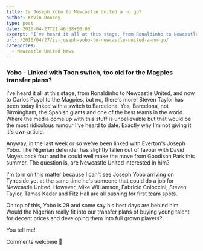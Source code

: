 ```yaml
---
title: Is Joseph Yobo to Newcastle United a no go?
author: Kevin Doocey
type: post
date: 2010-04-27T21:46:38+00:00
excerpt: "I've heard it all at this stage, from Ronaldinho to Newcastle United, and now to Carlos Puyol to the Magpies, but no, there's more! Steven Taylor has been today linked with a switch to Barcelona. Yes, Barcelona, not Birmingham, the Spanish giants and one of the best teams in the world. Where the media come up with this stuff is unbelievable.."
url: /2010/04/27/is-joseph-yobo-to-newcastle-united-a-no-go/
categories:
  - Newcastle United News
---
```


### Yobo - Linked with Toon switch, too old for the Magpies transfer plans?

I've heard it all at this stage, from Ronaldinho to Newcastle United, and now to Carlos Puyol to the Magpies, but no, there's more! Steven Taylor has been today linked with a switch to Barcelona. Yes, Barcelona, not Birmingham, the Spanish giants and one of the best teams in the world. Where the media come up with this stuff is unbelievable but that would be the most ridiculous rumour I've heard to date. Exactly why I'm not giving it it's own article.

Anyway, in the last week or so we've been linked with Everton's Joseph Yobo. The Nigerian defender has slightly fallen out of favour with David Moyes back four and he could well make the move from Goodison Park this summer. The question is, are Newcastle United interested in him?

I'm torn on this matter because I can't see Joseph Yobo arriving on Tyneside yet at the same time he's someone that could do a job for Newcastle United. However, Mike Williamson, Fabricio Coloccini, Steven Taylor, Tamas Kadar and Fitz Hall are all pushing for first team spots.

On top of this, Yobo is 29 and some say his best days are behind him. Would the Nigerian really fit into our transfer plans of buying young talent for decent prices and developing them into full grown players?

You tell me!

Comments welcome 🙂
